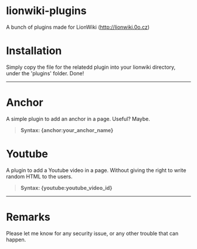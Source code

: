 # lionwiki-plugins
A bunch of plugins made for LionWiki (http://lionwiki.0o.cz)

# Installation
Simply copy the file for the relatedd plugin into your lionwiki directory, under the 'plugins' folder. Done!

---
# Anchor

A simple plugin to add an anchor in a page. Useful? Maybe.
> **Syntax: {anchor:your_anchor_name}**

# Youtube

A plugin to add a Youtube video in a page. Without giving the right to write random HTML to the users.
> **Syntax: {youtube:youtube_video_id}**

---

# Remarks

Please let me know for any security issue, or any other trouble that can happen.
